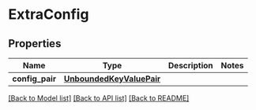 # ExtraConfig

## Properties
Name | Type | Description | Notes
------------ | ------------- | ------------- | -------------
**config_pair** | [**UnboundedKeyValuePair**](UnboundedKeyValuePair.md) |  | 

[[Back to Model list]](../README.md#documentation-for-models) [[Back to API list]](../README.md#documentation-for-api-endpoints) [[Back to README]](../README.md)


